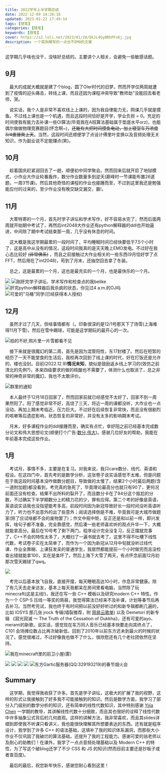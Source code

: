```yaml
---
title: 2022学年上半学期总结
date: 2022-12-09 14:28:18
updated: 2023-01-22 17:49:14
tags: [随笔]
categories: [随笔]
keywords: [随笔]
cover: https://s2.loli.net/2023/01/28/QkJL4GyBRbPFx6j.jpg
description: 一个菜狗瞎写的一点也不EMO的文案
---
```

这学期几乎啥也没干，没啥好总结的。主要讲个人相关，会避免一些敏感话题。

## 9月

&emsp;最大的成就大概就是建了个blog，圆了OIer时代的旧梦。然而开学仅两周就遭到了疫情的迎头痛击，转线上课，而且还因为课程冲突导致"教师劫"没能回去看老师，哭。

&emsp;说实话，我个人是非常不喜欢线上上课的，因为我自律能力无，网课几乎就是摸鱼。不过线上课也是一个机遇，而且这段时间恰好是开学，学业负担 = 0。充足的时间使我有能力去补课一些OI算法(毕竟我在A班算法基础属于垫底水平orz)，也能偶尔做做物理竞赛题目(怀念啊~)，~~还能有大把时间摸鱼电动，加上寝室车万浓度3/4直接爽上天~~。当然，这段时间还顺便学了点设计傅里叶变换以及音频处理无关知识，作为副业说不定能赚点(笑)。

## 10月

&emsp;趁着国庆赶紧润回去了一趟，顺便初中同学聚会。然而回来后就开启了地狱模式，小作业大作业轮番轰炸，数分作业数量多到逆天(巅峰时一节课能布置26道题，一周3节课)。然后其他奇怪的课程的作业也接踵而至，不过到这里我还是勉强能应付的过来的，至少作业没有晚交缺交漏交，赢!。

## 11月

&emsp;大寄特寄的一个月，首先时学子讲坛和学术写作，好不容易水完了，然而后面两周就开始期中考试了，再然后int2048大作业还有python解释器的ddl也开始逼进，中间除了期中考试结束那一周，几乎没有休息的时间。

&emsp;这大概是我这学期最累的一段时间了，平均睡眠时间已经快要低于7.5个小时了，这是高中从没有的情况，这段时间我真的是天天晚上EMO发电。不过好在我心态比较好 ~~(非常佛系)~~ ，而且之前接触过大作业相关的一些东西(9月恰好学了点FFT，然后用在了int2048)，苟到了月末，还抽空回去拿了冬装。

&emsp;总之，这是最累的一个月，这也是最充实的一个月，也是最快乐的一个月。

![](https://s2.loli.net/2023/01/28/X1lnctef5WiRTpz.jpg)
![刚肝完学子讲坛、学术写作和检查点的我belike](https://s2.loli.net/2023/01/28/KS8lOqFUw3XVfxL.jpg)
![肝完python解释器后我杀疯的状态，你见过4 a.m.的OJ吗](https://s2.loli.net/2023/01/28/Go51y4sPWbJVqIR.jpg)
![可爱的"马桶"同学(已经获得本人授权)](https://s2.loli.net/2023/01/28/OjxiVsH6MvZyb9n.jpg)

## 12月

&emsp;虽然才过了几天，但啥事情都有（。印象很深的是12/1号那天下了场雪(上海难得11月下雪)，然后在雪中踢球，可能是这学期玩的最开心的一次。

![拍的不好,照片里一片雪都看不见](https://s2.loli.net/2023/01/28/qfAOp3aRTZCK6HD.jpg)

&emsp;接下来就是很魔幻的第二周，首先是因为混管阳性，东17封楼了。然后在短暂的经历了一天不能堂食的生活后，我校再次回到了线上课的时代，好在打饭还是允许的，楼也没封。目前(2022.12.9)**情况未知**，貌似是鼓励返乡线上学习的(效仿之前清北的先例?)，本来四级要求的做的核酸也不需要了，体测什么也取消了，总之非常的神奇非常的魔幻，我也不太敢评价。

![群里的通知](https://s2.loli.net/2023/01/28/1zCl2wjtZmPFdVM.jpg)

&emsp;本人最终于12月18日回家了，然而回家前就已经感觉不太好了，回家不到一周果然阳了。阳了感觉非常不好，高烧了三天，将近一周的课都没听，大作业也一点没动，再加上期末考临近，压力巨大。不过好在后续恢复非常快，而且没有很剧烈的咳嗽等后遗症影响，状态恢复的非常好，并没有太多的影响期末考试。

&emsp;月末，好多课程作业的ddl接踵而至，确实有点忙，幸好阳之前已经基本完成数分论文和伟大思想论文(顺便打个广告:[数分](https://github.com/DarkSharpness/DarkSharpness/blob/main/Tex/MA/MA.pdf),[伟大](https://github.com/DarkSharpness/DarkSharpness/blob/main/Tex/Quantum/quantum.pdf))。感谢几位好友的帮助，我能在年前基本完成这些作业。

## 1月

&emsp;考试月，事情不多，主要是在复习。对我来说，我只care数分、线代、英语和程设。在这四门中，首先考的是数学分析，这张卷子说实话感觉不太难，但是问题在于我这段时间基本没咋做数分题目，导致做的太慢了，结果2个小时最后两题(含一道附加题)都没看到，考完真的急死了，毕竟理论最高分也就只有90了，更何况前面还没有检查。结果不出所料的裂开了，而且数分卡在了94分这个尴尬的分数，不过确实下半学期数分上的精力花的少，罪有应得。第二个考的好像是英语，英语说实话我也没指望能考多高，前段时间因为新冠导致好长一段时间没听英语听力了，听力也不出意外的出了些意外；阅读选择倒是不难，毕竟我可是大城市做题家(除了应试啥都不会的废物罢了)；作文中规中矩，反正还是和以前一样，即兴发挥，啥句子都不准备，完全靠感觉，然后凑一些老师喜欢听的观点升华一下，大概就能拿高分。最后在10号考了剩下两门，程序设计完全没复习，反正摆就完事了，C++不会的特性太多了，大概扫了一遍书就去考了。这里不得不吐槽下线性代数，考试卷子实在太简单了，而作为一个因为新冠从12月中旬就没听过线代课、作业全靠糊、上课狂发呆的普通学生，我居然都能提前一个小时做完而且没检查出错就能拿100，实在是楽坏了。然后上海下大雪了两天，有点怀念前面12月初那次雪天踢球了qwq。

![](https://s2.loli.net/2023/01/28/sKcqAfyiVUI1uNB.jpg)

&emsp;考完以后基本放飞自我，直接开摆，每天睡眠高达10小时，作息非常健康。除了有几天去走亲访友，基本上每天我都呆在房间里看电脑，当然除了玩minecraft(这是主线!)，我还在写一些 C++ 模板以及研究modern C++ 特性。作为一个 CSP-S 压线一等奖的蒟蒻，我觉得算法已经来不及补课，计划等春节后再去补习。当然考完试，我也终于有时间把以前没好好听过的和新专辑都刷几遍的，比如 IOSYS 那几张 jrock 专辑(墙裂推荐，附 [网易云歌单](https://music.163.com/playlist?id=8063965041&userid=3215760601)) 以及 Demetori 的新专辑 《寂光寂滅 ～ The Truth of the Cessation of Dukkha》，还有可爱的ayo、merami的新歌。说实话，感觉现在车万同人音乐已经基本快要走向其终点了，C101 会场摊位数占比再次破新低，回到了2010年以前东方还未到最火的时候的状况了。感觉很难过，不过好像我也做不了什么，很欣慰还有几个老社团依然在坚持。

![我在minecraft里的前卫小屋(雾)](https://s2.loli.net/2023/01/28/vM5PFD8aEqmjVnS.png)

![](https://s2.loli.net/2023/01/22/nl4iJLGsUtzafKx.png)
![](https://s2.loli.net/2023/01/22/bo9uWGMsqkgvirE.png)
![](https://s2.loli.net/2023/01/22/HSQ8ZzOx7LeN9dB.png)
![](https://s2.loli.net/2023/01/28/a9Pcuo3DweG7EZv.png)
![东方Gartic服务器(QQ:329193219)的春节烟火会](https://s2.loli.net/2023/01/28/9XzaFMyonV5rctB.png)

<!-- 图片 -->

## Summary

&emsp;这学期，我觉得我收获了许多。首先是学子讲坛，这极大的扩展了我的视野，这样的形式让我接触到了好多我不可能接触到的知识。然后是数学方面，我学习了部分入门级别的数学分析的知识，还有简单的线性代数知识，其中特别感谢 [Yijia Chen](http://basics.sjtu.edu.cn/~chen/teaching/) 一学期的教导，其讲解线性代数十分细致，而且其也很好的诠释了线性代数中许多抽象公式背后的几何直观。这样的讲解方法，我非常喜欢，而且其slides详细到即使我不听课只看讲义，我也能很快理解其所想要表达的东西。还有就是程序设计，我学到了许多 C++ 的语法基础，这填补了我的知识体系漏洞，而那些大小作业不仅巩固了我破烂的算法基础，还提升了我的工程能力。感谢可爱的翁老师以及耐心的助教们！在课外，我学了一点点音频处理基础以及 Modern C++ 的特性，为了写这个破blog还学了不少 CSS 和 JS 的知识(然而目前主要还是抄板子或者查百度)。

&emsp;最后的最后，祝您新年快乐，感谢您耐心看到这里！
